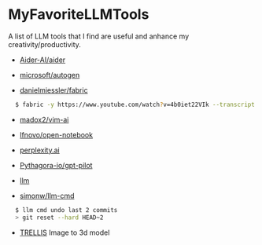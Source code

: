 # MyFavoriteLLMTools

A list of LLM tools that I find are useful and anhance my creativity/productivity.

- [Aider-AI/aider](https://github.com/Aider-AI/aider)

- [microsoft/autogen](https://github.com/microsoft/autogen)

- [danielmiessler/fabric](https://github.com/danielmiessler/fabric)
```bash
  $ fabric -y https://www.youtube.com/watch?v=4b0iet22VIk --transcript --pattern summarize
```

- [madox2/vim-ai](https://github.com/madox2/vim-ai)

- [lfnovo/open-notebook](https://github.com/lfnovo/open-notebook)

- [perplexity.ai](https://perplexity.ai)

- [Pythagora-io/gpt-pilot](https://github.com/Pythagora-io/gpt-pilot)

- [llm](https://llm.datasette.io/en/stable/)

- [simonw/llm-cmd](https://github.com/simonw/llm-cmd)
```bash
  $ llm cmd undo last 2 commits
  > git reset --hard HEAD~2
```

- [TRELLIS](https://huggingface.co/spaces/JeffreyXiang/TRELLIS)
Image to 3d model
